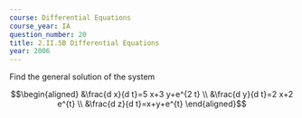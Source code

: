 ```yaml
---
course: Differential Equations
course_year: IA
question_number: 20
title: 2.II.5B Differential Equations
year: 2006
---
```



Find the general solution of the system

$$\begin{aligned}
&\frac{d x}{d t}=5 x+3 y+e^{2 t} \\
&\frac{d y}{d t}=2 x+2 e^{t} \\
&\frac{d z}{d t}=x+y+e^{t}
\end{aligned}$$